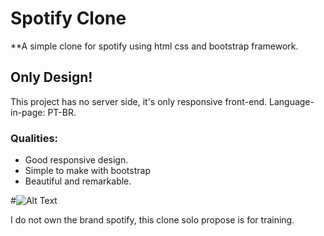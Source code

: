 # Spotify Clone
**A simple clone for spotify using html css and bootstrap framework. 

## Only Design!
This project has no server side, it's only responsive front-end. 
Language-in-page: PT-BR.

### Qualities:
- Good responsive design.
- Simple to make with bootstrap
- Beautiful and remarkable.

#![Alt Text](https://media.giphy.com/media/SqBqsIMchTB5lt3aFv/giphy.gif)


















I do not own the brand spotify, this clone solo propose is for training.
